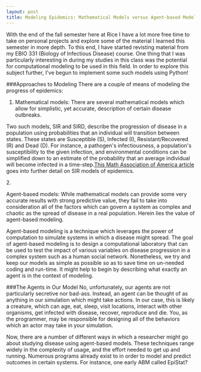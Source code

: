 ```yaml
---
layout: post
title: Modeling Epidemics: Mathematical Models versus Agent-based Modeling
---
```

With the end of the fall semester here at Rice I have a lot more free time to take on personal projects and explore some of the material I learned this semester in more depth. To this end, I have started revisting material from my EBIO 331 (Biology of Infectious Disease) course. One thing that I was particularly interesting in during my studies in this class was the potential for computational modeling to be used in this field. In order to explore this subject further, I've begun to implement some such models using Python!

###Approaches to Modeling
There are a couple of means of modeling the progress of epidemics:

1. <p>Mathematical models: There are several mathematical models which allow for simplistic, yet accurate, description of certain disease outbreaks.</p>
<p>Two such models, SIR and SIRD, describe the progression of disease in a population using probabilities that an individual will transition between states. These states are Susceptible (S), Infected (I), Resistant/Recovered (R) and Dead (D). For instance, a pathogen's infectiousness, a population's susceptibility to the given infection, and environmental conditions can be simplified down to an estimate of the probability that an average individual will become infected in a time-step.<a href="http://www.maa.org/press/periodicals/loci/joma/the-sir-model-for-spread-of-disease-the-differential-equation-model" target="_blank">This Math Association of America article</a> goes into further detail on SIR models of epidemics.  </p>
2. <p>Agent-based models: While mathematical models can provide some very accurate results with strong predictive value, they fail to take into consideration all of the factors which can govern a system as complex and chaotic as the spread of disease in a real population. Herein lies the value of agent-based modeling.</p>
<p>Agent-based modeling is a technique which leverages the power of computation to simulate systems in which a disease might spread. The goal of agent-based modeling is to design a computational laboratory that can be used to test the impact of various variables on disease progression in a complex system such as a human social network. Nonetheless, we try and keep our models as simple as possible so as to save time on un-needed coding and run-time. It might help to begin by describing what exactly an agent is in the context of modeling.

###The Agents in Our Model
No, unfortunately, our agents are not particularly secretive nor bad-ass. Instead, an agent can be thought of as anything in our simulation which might take actions. In our case, this is likely a creature, which can age, eat, sleep, visit locations, interact with other organisms, get infected with disease, recover, reproduce and die. You, as the programmer, may be responsible for designing all of the behaviors which an actor may take in your simulation.

Now, there are a number of different ways in which a researcher might go about studying disease using agent-based models. These techniques range widely in the complexity of usage, and the effort needed to get up and running.
Numerous programs already exist to in order to model and predict outcomes in certain systems. For instance, one early ABM called EpiStat?
